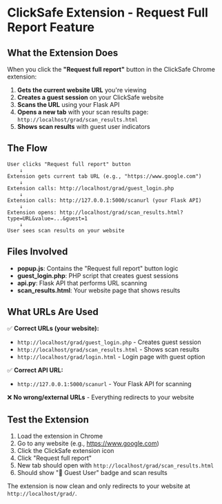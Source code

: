# ClickSafe Extension - Request Full Report Feature

## What the Extension Does

When you click the **"Request full report"** button in the ClickSafe Chrome extension:

1. **Gets the current website URL** you're viewing
2. **Creates a guest session** on your ClickSafe website
3. **Scans the URL** using your Flask API
4. **Opens a new tab** with your scan results page: `http://localhost/grad/scan_results.html`
5. **Shows scan results** with guest user indicators

## The Flow

```
User clicks "Request full report" button
    ↓
Extension gets current tab URL (e.g., "https://www.google.com")
    ↓
Extension calls: http://localhost/grad/guest_login.php
    ↓
Extension calls: http://127.0.0.1:5000/scanurl (your Flask API)
    ↓
Extension opens: http://localhost/grad/scan_results.html?type=URL&value=...&guest=1
    ↓
User sees scan results on your website
```

## Files Involved

- **popup.js**: Contains the "Request full report" button logic
- **guest_login.php**: PHP script that creates guest sessions
- **api.py**: Flask API that performs URL scanning
- **scan_results.html**: Your website page that shows results

## What URLs Are Used

✅ **Correct URLs (your website):**
- `http://localhost/grad/guest_login.php` - Creates guest session
- `http://localhost/grad/scan_results.html` - Shows scan results
- `http://localhost/grad/login.html` - Login page with guest option

✅ **Correct API URL:**
- `http://127.0.0.1:5000/scanurl` - Your Flask API for scanning

❌ **No wrong/external URLs** - Everything redirects to your website

## Test the Extension

1. Load the extension in Chrome
2. Go to any website (e.g., https://www.google.com)
3. Click the ClickSafe extension icon
4. Click "Request full report"
5. New tab should open with `http://localhost/grad/scan_results.html`
6. Should show "👤 Guest User" badge and scan results

The extension is now clean and only redirects to your website at `http://localhost/grad/`.
